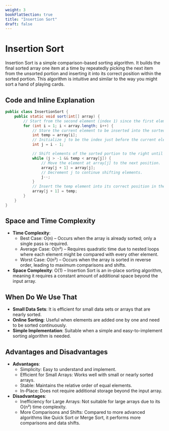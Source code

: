 ```yaml
---
weight: 3
bookFlatSection: true
title: "Insertion Sort"
draft: false
---
```

# Insertion Sort

Insertion Sort is a simple comparison-based sorting algorithm. It builds the final sorted array one item at a time by repeatedly picking the next item from the unsorted portion and inserting it into its correct position within the sorted portion. This algorithm is intuitive and similar to the way you might sort a hand of playing cards.

## Code and Inline Explanation
```java
public class InsertionSort {
    public static void sort(int[] array) {
        // Start from the second element (index 1) since the first element (index 0) is trivially sorted.
        for (int i = 1; i < array.length; i++) {
            // Store the current element to be inserted into the sorted portion.
            int temp = array[i];
            // Initialize j to be the index just before the current element.
            int j = i - 1;

            // Shift elements of the sorted portion to the right until the correct position for temp is found.
            while (j > -1 && temp < array[j]) {
                // Move the element at array[j] to the next position.
                array[j + 1] = array[j];
                // Decrement j to continue shifting elements.
                j--;
            }
            // Insert the temp element into its correct position in the sorted portion.
            array[j + 1] = temp;
        }
    }
}
```
## Space and Time Complexity

- **Time Complexity**:
  - Best Case: O(n) – Occurs when the array is already sorted; only a single pass is required.
  - Average Case: O(n²) – Requires quadratic time due to nested loops where each element might be compared with every other element.
  - Worst Case: O(n²) – Occurs when the array is sorted in reverse order, leading to maximum comparisons and shifts.
- **Space Complexity**: O(1) – Insertion Sort is an in-place sorting algorithm, meaning it requires a constant amount of additional space beyond the input array.

## When Do We Use That

- **Small Data Sets**: It is efficient for small data sets or arrays that are nearly sorted.
- **Online Sorting**: Useful when elements are added one by one and need to be sorted continuously.
- **Simple Implementation**: Suitable when a simple and easy-to-implement sorting algorithm is needed.

## Advantages and Disadvantages

- **Advantages**:
  - Simplicity: Easy to understand and implement.
  - Efficient for Small Arrays: Works well with small or nearly sorted arrays.
  - Stable: Maintains the relative order of equal elements.
  - In-Place: Does not require additional storage beyond the input array.
- **Disadvantages**:
  - Inefficiency for Large Arrays: Not suitable for large arrays due to its O(n²) time complexity.
  - More Comparisons and Shifts: Compared to more advanced algorithms like Quick Sort or Merge Sort, it performs more comparisons and data shifts.